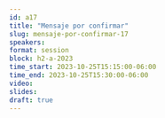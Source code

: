 ```yaml
---
id: a17
title: "Mensaje por confirmar"
slug: mensaje-por-confirmar-17
speakers:
format: session
block: h2-a-2023
time_start: 2023-10-25T15:15:00-06:00
time_end: 2023-10-25T15:30:00-06:00
video:
slides:
draft: true
---
```

